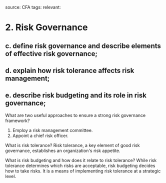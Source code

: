 source: CFA
tags: 
relevant: 

# 2. Risk Governance

## c. define risk governance and describe elements of effective risk governance;
## d. explain how risk tolerance affects risk management;
## e. describe risk budgeting and its role in risk governance;

What are two useful approaches to ensure a strong risk governance framework?
1. Employ a risk management committee.
2. Appoint a chief risk officer.

What is risk tolerance?
Risk tolerance, a key element of good risk governance, establishes an organization's risk appetite.

What is risk budgeting and how does it relate to risk tolerance?
While risk tolerance determines which risks are acceptable, risk budgeting decides how to take risks. It is a means of implementing risk tolerance at a strategic level.

